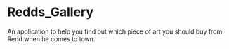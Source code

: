 # Redds_Gallery
An application to help you find out which piece of art you should buy from Redd when he comes to town.
